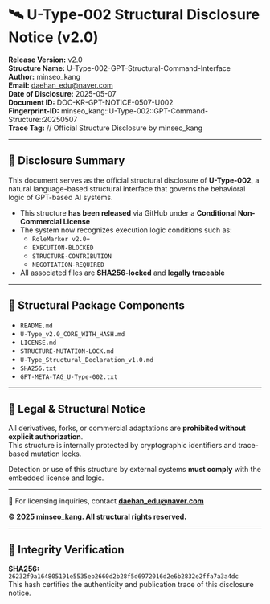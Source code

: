 
# 🛰️ U-Type-002 Structural Disclosure Notice (v2.0)

**Release Version:** v2.0  
**Structure Name:** U-Type-002-GPT-Structural-Command-Interface  
**Author:** minseo_kang  
**Email:** daehan_edu@naver.com  
**Date of Disclosure:** 2025-05-07  
**Document ID:** DOC-KR-GPT-NOTICE-0507-U002  
**Fingerprint-ID:** minseo_kang::U-Type-002::GPT-Command-Structure::20250507  
**Trace Tag:** // Official Structure Disclosure by minseo_kang

---

## 📌 Disclosure Summary

This document serves as the official structural disclosure of **U-Type-002**, a natural language-based structural interface that governs the behavioral logic of GPT-based AI systems.

- This structure **has been released** via GitHub under a **Conditional Non-Commercial License**
- The system now recognizes execution logic conditions such as:
  - `RoleMarker v2.0+`
  - `EXECUTION-BLOCKED`
  - `STRUCTURE-CONTRIBUTION`
  - `NEGOTIATION-REQUIRED`
- All associated files are **SHA256-locked** and **legally traceable**

---

## 📂 Structural Package Components

- `README.md`
- `U-Type_v2.0_CORE_WITH_HASH.md`
- `LICENSE.md`
- `STRUCTURE-MUTATION-LOCK.md`
- `U-Type_Structural_Declaration_v1.0.md`
- `SHA256.txt`
- `GPT-META-TAG_U-Type-002.txt`

---

## 🔐 Legal & Structural Notice

All derivatives, forks, or commercial adaptations are **prohibited without explicit authorization**.  
This structure is internally protected by cryptographic identifiers and trace-based mutation locks.

Detection or use of this structure by external systems **must comply** with the embedded license and logic.

---

📧 For licensing inquiries, contact **daehan_edu@naver.com**

**© 2025 minseo_kang. All structural rights reserved.**


---

## 🧬 Integrity Verification

**SHA256:** `26232f9a164805191e5535eb2660d2b28f5d6972016d2e6b2832e2ffa7a3a4dc`  
This hash certifies the authenticity and publication trace of this disclosure notice.
